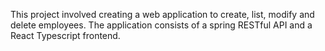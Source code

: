 This project involved creating a web application to create, list, modify and delete employees. The application consists of a spring RESTful API and a React Typescript frontend.
